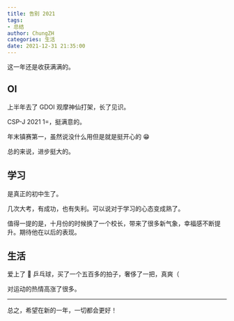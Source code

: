 ```yaml
---
title: 告别 2021
tags:
- 总结
author: ChungZH
categories: 生活
date: 2021-12-31 21:35:00
---
```


这一年还是收获满满的。

## OI

上半年去了 GDOI 观摩神仙打架，长了见识。

CSP-J 2021 1=，挺满意的。

年末镇赛第一，虽然说没什么用但是就是挺开心的 😁

总的来说，进步挺大的。

## 学习

是真正的初中生了。

几次大考，有成功，也有失利。可以说对于学习的心态变成熟了。

值得一提的是，十月份的时候换了一个校长，带来了很多新气象，幸福感不断提升。期待他在以后的表现。

## 生活

爱上了 🏓 乒乓球，买了一个五百多的拍子，奢侈了一把，真爽（

对运动的热情高涨了很多。

------

总之，希望在新的一年，一切都会更好！